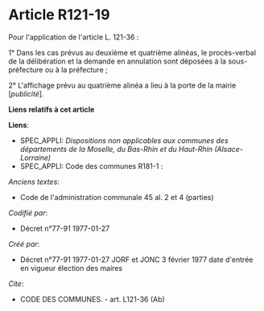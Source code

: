 # Article R121-19

Pour l'application de l'article L. 121-36 :

1° Dans les cas prévus au deuxième et quatrième alinéas, le procès-verbal de la délibération et la demande en annulation sont
déposées à la sous-préfecture ou à la préfecture ;

2° L'affichage prévu au quatrième alinéa a lieu à la porte de la mairie [*publicité*].

**Liens relatifs à cet article**

**Liens**:

  - SPEC_APPLI: *Dispositions non applicables aux communes des départements de la Moselle, du Bas-Rhin et du Haut-Rhin (Alsace-Lorraine)*
  - SPEC_APPLI: Code des communes R181-1 :

_Anciens textes_:

  - Code de l'administration communale 45 al. 2 et 4 (parties)

_Codifié par_:

  - Décret n°77-91 1977-01-27

_Créé par_:

  - Décret n°77-91 1977-01-27 JORF et JONC 3 février 1977 date d'entrée en vigueur élection des maires

_Cite_:

  - CODE DES COMMUNES. - art. L121-36 (Ab)
